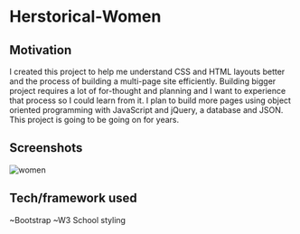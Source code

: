 # Herstorical-Women

## Motivation
I created this project to help me understand CSS and HTML layouts better and the process of building a multi-page site efficiently. Building bigger project requires a lot of for-thought and planning and I want to experience that process so I could learn from it. I plan to build more pages using object oriented programming with JavaScript and jQuery, a database and JSON. This project is going to be going on for years.  

## Screenshots
![women](https://user-images.githubusercontent.com/19499494/43746954-1224a536-99b5-11e8-83fd-72ae85f397dc.png)

## Tech/framework used
~Bootstrap
~W3 School styling




